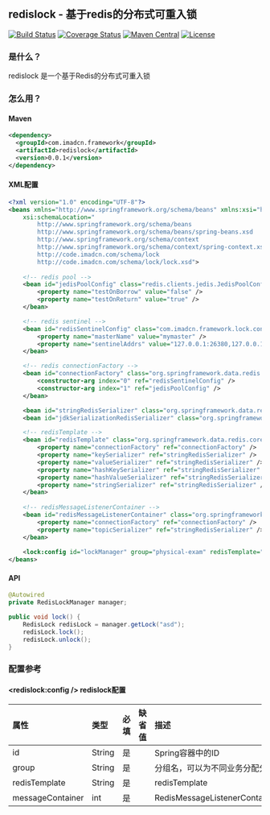 ## redislock - 基于redis的分布式可重入锁

[![Build Status](https://travis-ci.org/imadcn/redislock.svg?branch=master)](https://travis-ci.org/imadcn/redislock)
[![Coverage Status](https://coveralls.io/repos/github/imadcn/redislock/badge.svg?branch=master)](https://coveralls.io/github/imadcn/redislock?branch=master)
[![Maven Central](https://maven-badges.herokuapp.com/maven-central/com.imadcn.framework/redislock/badge.svg)](https://maven-badges.herokuapp.com/maven-central/com.imadcn.framework/redislock)
[![License](https://img.shields.io/badge/license-Apache%202-4EB1BA.svg)](https://www.apache.org/licenses/LICENSE-2.0.html)

### 是什么？
redislock 是一个基于Redis的分布式可重入锁

### 怎么用？
#### Maven

```xml
<dependency>
  <groupId>com.imadcn.framework</groupId>
  <artifactId>redislock</artifactId>
  <version>0.0.1</version>
</dependency>
```

#### XML配置 

```xml
<?xml version="1.0" encoding="UTF-8"?>
<beans xmlns="http://www.springframework.org/schema/beans" xmlns:xsi="http://www.w3.org/2001/XMLSchema-instance" xmlns:context="http://www.springframework.org/schema/context" xmlns:p="http://www.springframework.org/schema/p" xmlns:lock="http://code.imadcn.com/schema/lock"
	xsi:schemaLocation="
		http://www.springframework.org/schema/beans 
		http://www.springframework.org/schema/beans/spring-beans.xsd
		http://www.springframework.org/schema/context 
		http://www.springframework.org/schema/context/spring-context.xsd
		http://code.imadcn.com/schema/lock
		http://code.imadcn.com/schema/lock/lock.xsd">
		
	<!-- redis pool -->
	<bean id="jedisPoolConfig" class="redis.clients.jedis.JedisPoolConfig">
		<property name="testOnBorrow" value="false" />
		<property name="testOnReturn" value="true" />
	</bean>

	<!-- redis sentinel -->
	<bean id="redisSentinelConfig" class="com.imadcn.framework.lock.config.RedisSentinelConfig">
		<property name="masterName" value="mymaster" />
		<property name="sentinelAddrs" value="127.0.0.1:26380,127.0.0.1:26381,127.0.0.1:26382" />
	</bean>

	<!-- redis connectionFactory -->
	<bean id="connectionFactory" class="org.springframework.data.redis.connection.jedis.JedisConnectionFactory" destroy-method="destroy">
		<constructor-arg index="0" ref="redisSentinelConfig" />
		<constructor-arg index="1" ref="jedisPoolConfig" />
	</bean>

	<bean id="stringRedisSerializer" class="org.springframework.data.redis.serializer.StringRedisSerializer" />
	<bean id="jdkSerializationRedisSerializer" class="org.springframework.data.redis.serializer.JdkSerializationRedisSerializer" />

	<!-- redisTemplate -->
	<bean id="redisTemplate" class="org.springframework.data.redis.core.RedisTemplate">
		<property name="connectionFactory" ref="connectionFactory" />
		<property name="keySerializer" ref="stringRedisSerializer" />
		<property name="valueSerializer" ref="stringRedisSerializer" />
		<property name="hashKeySerializer" ref="stringRedisSerializer" />
		<property name="hashValueSerializer" ref="stringRedisSerializer" />
		<property name="stringSerializer" ref="stringRedisSerializer" />
	</bean>
	
	<!-- redisMessageListenerContainer -->
	<bean id="redisMessageListenerContainer" class="org.springframework.data.redis.listener.RedisMessageListenerContainer">
		<property name="connectionFactory" ref="connectionFactory" />
		<property name="topicSerializer" ref="stringRedisSerializer" />
	</bean>
	
	<lock:config id="lockManager" group="physical-exam" redisTemplate="redisTemplate" messageContainer="redisMessageListenerContainer"/>
</beans>

```

#### API

```java
@Autowired
private RedisLockManager manager;

public void lock() {
	RedisLock redisLock = manager.getLock("asd");
	redisLock.lock();
	redisLock.unlock();
} 

```

### 配置参考
#### <redislock:config /> redislock配置

|属性|类型|必填|缺省值|描述|
|:------|:------|:------|:------|:------|
|id|String|是| |Spring容器中的ID|
|group|String|是| |分组名，可以为不同业务分配分组|
|redisTemplate|String|是| |redisTemplate|
|messageContainer|int|是| |RedisMessageListenerContainer|
